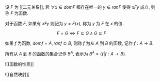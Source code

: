 设 $F$ 为 [[二元关系]], 若 $\forall x\in dom F$ 都存在唯一的 $y\in ran F$ 使得 $xFy$ 成立, 则称 $F$ 为函数. 

对于函数 $F$, 如果有 $xFy$ 则记为 $y=F(x)$, 称为 $y$ 为 $F$ 在 $x$ 的值. 

$$F=G \Leftrightarrow F\subseteq G\land G\subseteq F$$

如果 $f$ 为函数, $dom f=A, ranf\subseteq B$, 则称 $f$ 为从 $A$ 到 $B$ 的函数, 记作 $f:A\to B$. 

所有从 $A$ 到 $B$ 的函数的集合记作 $B^A$, 表示为 $B^A=\{f|f:A\to B\}$. 

![[函数的性质]]

![[自然映射]]